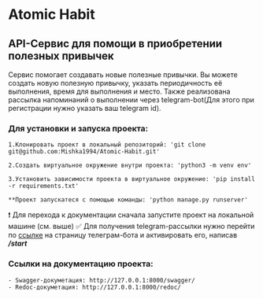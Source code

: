 # Atomic Habit
## API-Сервис для помощи в приобретении полезных привычек

Сервис помогает создавать новые полезные привычки. Вы можете создать новую полезную привычку,
указать периодичность её выполнения, время для выполнения и место. Также реализована рассылка
напоминаний о выполнении через telegram-bot(Для этого при регистрации нужно указать ваш telegram id).

### Для установки и запуска проекта:

    1.Клонировать проект в локальный репозиторий: 'git clone git@github.com:Mishka1994/Atomic-Habit.git'
    
    2.Создать виртуальное окружение внутри проекта: 'python3 -m venv env'
    
    3.Установить зависимости проекта в виртуальное окружение: 'pip install -r requirements.txt'

    **Проект запускатеся с помощью команды: 'python manage.py runserver'

:heavy_exclamation_mark: Для перехода к документации сначала запустите проект на локальной машине (см. выше)
:white_check_mark: Для получения telegram-рассылки нужно перейти по [ссылке](http://t.me/MikeSuperBot) 
на страницу телеграм-бота и активировать его, написав ***/start***

### Ссылки на документацию проекта:
    - Swagger-докуметация: http://127.0.0.1:8000/swagger/
    - Redoc-докуметация: http://127.0.0.1:8000/redoc/
     
